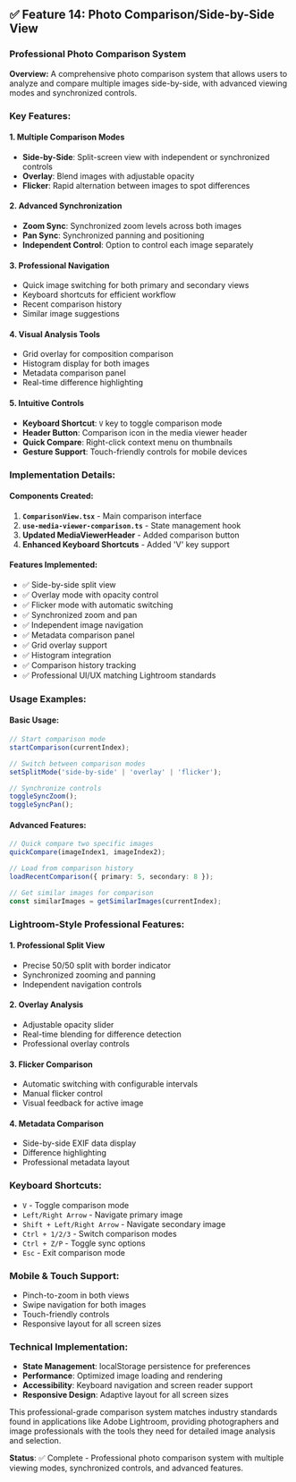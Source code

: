 ## ✅ Feature 14: Photo Comparison/Side-by-Side View

### Professional Photo Comparison System

**Overview:** A comprehensive photo comparison system that allows users to analyze and compare multiple images side-by-side, with advanced viewing modes and synchronized controls.

### Key Features:

#### 1. **Multiple Comparison Modes**

- **Side-by-Side**: Split-screen view with independent or synchronized controls
- **Overlay**: Blend images with adjustable opacity
- **Flicker**: Rapid alternation between images to spot differences

#### 2. **Advanced Synchronization**

- **Zoom Sync**: Synchronized zoom levels across both images
- **Pan Sync**: Synchronized panning and positioning
- **Independent Control**: Option to control each image separately

#### 3. **Professional Navigation**

- Quick image switching for both primary and secondary views
- Keyboard shortcuts for efficient workflow
- Recent comparison history
- Similar image suggestions

#### 4. **Visual Analysis Tools**

- Grid overlay for composition comparison
- Histogram display for both images
- Metadata comparison panel
- Real-time difference highlighting

#### 5. **Intuitive Controls**

- **Keyboard Shortcut**: `V` key to toggle comparison mode
- **Header Button**: Comparison icon in the media viewer header
- **Quick Compare**: Right-click context menu on thumbnails
- **Gesture Support**: Touch-friendly controls for mobile devices

### Implementation Details:

#### Components Created:

1. **`ComparisonView.tsx`** - Main comparison interface
2. **`use-media-viewer-comparison.ts`** - State management hook
3. **Updated MediaViewerHeader** - Added comparison button
4. **Enhanced Keyboard Shortcuts** - Added 'V' key support

#### Features Implemented:

- ✅ Side-by-side split view
- ✅ Overlay mode with opacity control
- ✅ Flicker mode with automatic switching
- ✅ Synchronized zoom and pan
- ✅ Independent image navigation
- ✅ Metadata comparison panel
- ✅ Grid overlay support
- ✅ Histogram integration
- ✅ Comparison history tracking
- ✅ Professional UI/UX matching Lightroom standards

### Usage Examples:

#### Basic Usage:

```typescript
// Start comparison mode
startComparison(currentIndex);

// Switch between comparison modes
setSplitMode('side-by-side' | 'overlay' | 'flicker');

// Synchronize controls
toggleSyncZoom();
toggleSyncPan();
```

#### Advanced Features:

```typescript
// Quick compare two specific images
quickCompare(imageIndex1, imageIndex2);

// Load from comparison history
loadRecentComparison({ primary: 5, secondary: 8 });

// Get similar images for comparison
const similarImages = getSimilarImages(currentIndex);
```

### Lightroom-Style Professional Features:

#### 1. **Professional Split View**

- Precise 50/50 split with border indicator
- Synchronized zooming and panning
- Independent navigation controls

#### 2. **Overlay Analysis**

- Adjustable opacity slider
- Real-time blending for difference detection
- Professional overlay controls

#### 3. **Flicker Comparison**

- Automatic switching with configurable intervals
- Manual flicker control
- Visual feedback for active image

#### 4. **Metadata Comparison**

- Side-by-side EXIF data display
- Difference highlighting
- Professional metadata layout

### Keyboard Shortcuts:

- `V` - Toggle comparison mode
- `Left/Right Arrow` - Navigate primary image
- `Shift + Left/Right Arrow` - Navigate secondary image
- `Ctrl + 1/2/3` - Switch comparison modes
- `Ctrl + Z/P` - Toggle sync options
- `Esc` - Exit comparison mode

### Mobile & Touch Support:

- Pinch-to-zoom in both views
- Swipe navigation for both images
- Touch-friendly controls
- Responsive layout for all screen sizes

### Technical Implementation:

- **State Management**: localStorage persistence for preferences
- **Performance**: Optimized image loading and rendering
- **Accessibility**: Keyboard navigation and screen reader support
- **Responsive Design**: Adaptive layout for all screen sizes

This professional-grade comparison system matches industry standards found in applications like Adobe Lightroom, providing photographers and image professionals with the tools they need for detailed image analysis and selection.

**Status**: ✅ Complete - Professional photo comparison system with multiple viewing modes, synchronized controls, and advanced features.

